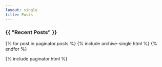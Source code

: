 ```yaml
---
layout: single
title: Posts
---
```


<h3 class="archive__subtitle">{{ "Recent Posts" }}</h3>

{% for post in paginator.posts %}
  {% include archive-single.html %}
{% endfor %}

{% include paginator.html %}
